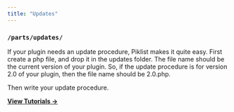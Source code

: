 ```yaml
---
title: "Updates"
---
```


### `/parts/updates/`

If your plugin needs an update procedure, Piklist makes it quite easy. First create a php file, and drop it in the updates folder. The file name should be the current version of your plugin. So, if the update procedure is for version 2.0 of your plugin, then the file name should be 2.0.php.

Then write your update procedure.

**[View Tutorials &rightarrow;](/tutorials/updates/)**
